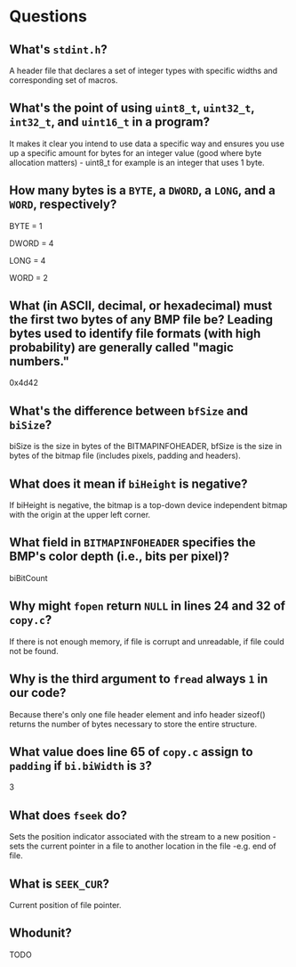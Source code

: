 # Questions

## What's `stdint.h`?

A header file that declares a set of integer types with specific widths and corresponding set of macros.

## What's the point of using `uint8_t`, `uint32_t`, `int32_t`, and `uint16_t` in a program?

It makes it clear you intend to use data a specific way and ensures you use up a specific amount for bytes for an integer value (good where byte allocation matters) - uint8_t for example is an integer that uses 1 byte.

## How many bytes is a `BYTE`, a `DWORD`, a `LONG`, and a `WORD`, respectively?

BYTE = 1

DWORD = 4

LONG = 4

WORD = 2

## What (in ASCII, decimal, or hexadecimal) must the first two bytes of any BMP file be? Leading bytes used to identify file formats (with high probability) are generally called "magic numbers."

0x4d42

## What's the difference between `bfSize` and `biSize`?

biSize is the size in bytes of the BITMAPINFOHEADER, bfSize is the size in bytes of the bitmap file (includes pixels, padding and headers).

## What does it mean if `biHeight` is negative?

If biHeight is negative, the bitmap is a top-down device independent bitmap with the origin at the upper left corner.

## What field in `BITMAPINFOHEADER` specifies the BMP's color depth (i.e., bits per pixel)?

biBitCount

## Why might `fopen` return `NULL` in lines 24 and 32 of `copy.c`?

If there is not enough memory, if file is corrupt and unreadable, if file could not be found.

## Why is the third argument to `fread` always `1` in our code?

Because there's only one file header element and info header sizeof() returns the number of bytes necessary to store the entire structure.

## What value does line 65 of `copy.c` assign to `padding` if `bi.biWidth` is `3`?

3

## What does `fseek` do?

Sets the position indicator associated with the stream to a new position - sets the current pointer in a file to another location in the file -e.g. end of file.

## What is `SEEK_CUR`?

Current position of file pointer.

## Whodunit?

TODO
